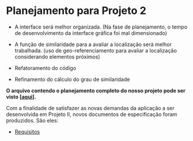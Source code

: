 # Planejamento para Projeto 2 #

  * A interface será melhor organizada. (Na fase de planejamento, o tempo de desenvolvimento da interface gráfica foi mal dimensionado)

  * A função de similaridade para a avaliar a localização será melhor trabalhada. (uso de geo-referenciamento para avaliar a localização considerando elementos próximos)

  * Refatoramento do código

  * Refinamento do cálculo do grau de similaridade

**O arquivo contendo o planejamento completo do nosso projeto pode ser visto [[aqui](http://larbc.googlecode.com/files/Planejamento%20-%20projeto%202.pdf)].**

Com a finalidade de satisfazer as novas demandas da aplicação a ser desenvolvida em Projeto II, novos documentos de especificação foram produzidos. São eles:

  * [Requisitos](Requisitos2.md)
